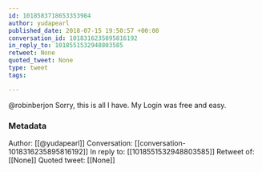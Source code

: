 ```yaml
---
id: 1018583718653353984
author: yudapearl
published_date: 2018-07-15 19:50:57 +00:00
conversation_id: 1018316235895816192
in_reply_to: 1018551532948803585
retweet: None
quoted_tweet: None
type: tweet
tags:

---
```


@robinberjon Sorry, this is all I have. My Login was free and easy.

### Metadata

Author: [[@yudapearl]]
Conversation: [[conversation-1018316235895816192]]
In reply to: [[1018551532948803585]]
Retweet of: [[None]]
Quoted tweet: [[None]]
